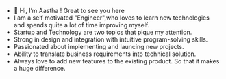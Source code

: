 - 👋 Hi, I’m Aastha ! Great to see you here 
-    I am a self motivated "Engineer",who loves to learn new technologies and spends quite a lot of time improving myself.
-    Startup and Technology are two topics that pique my attention. 
-    Strong in design and integration with intuitive program-solving skills. 
-    Passionated about implementing and launcing new projects. 
-    Ability to translate business requirements into technical solution. 
-    Always love to add new features to the existing product. So that it makes a huge difference. 



